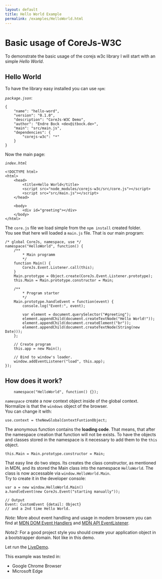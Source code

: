 ```yaml
---
layout: default
title: Hello World Example
permalink: /examples/HelloWorld.html
---
```


# Basic usage of CoreJs-W3C
To demonstrate the  basic usage of the corejs w3c library I will start with
an simple _Hello World_.

## Hello World
To have the library easy installed you can use `npm`:

*`package.json`*:

	{
		"name": "hello-word",
		"version": "0.1.0",
		"description": "CoreJs-W3C Demo",
		"author": "Endre Bock <dev@itbock.de>",
		"main": "src/main.js",
		"dependencies": {
			"corejs-w3c": "*"
		}
	}
	
Now the main page:

*`index.html`*

	<!DOCTYPE html>
	<html>
		<head>
			<title>Hello World</title>
			<script src="node_modules/corejs-w3c/src/core.js"></script> 
			<script src="src/main.js"></script> 
		</head>
		
		<body>
			<div id="greeting"></div>
		</body>
	</html>
		
The `core.js` file we load simple from the `npm install` created folder.    
You see that here will loaded a `main.js` file. That is our main program:

	/* global CoreJs, namespace, use */
	namespace("HelloWorld", function() {
		/**
			* Main programm
			*/
		function Main() {
			CoreJs.Event.Listener.call(this);
		}
		Main.prototype = Object.create(CoreJs.Event.Listener.prototype);
		this.Main = Main.prototype.constructor = Main;
		
		/**
			* Program starter
			*/
		Main.prototype.handleEvent = function(event) {
			console.log("Event:", event);
					
			var element = document.querySelector("#greeting");
			element.appendChild(document.createTextNode("Hello World!"));
			element.appendChild(document.createElement("br"));
			element.appendChild(document.createTextNode(String(new Date)));
		};
		
		// Create program
		this.app = new Main();
		
		// Bind to window's loader.
		window.addEventListener("load", this.app);
	});

## How does it work?
		namespace("HelloWorld", function() {});
*`namespace`* create a now context object inside of the global context.
Normalize is that the `windows` object of the browser.    
You can change it with:

	use.context = theNewGlobalContextFuntionObject;
		
The anonymous function contains the **loading code**. That means, that
after the namespace creation that function will not be exists. To have
the objects and classes stored in the namespace is it necessary to add
them to the `this` object.

	this.Main = Main.prototype.constructor = Main;
			
That easy line do two steps. Its creates the class constructor, as 
mentioned in MDN, and its stored the Main class into the namespace 
`HelloWorld`. The class is now accessable via `window.HelloWorld.Main`.    
Try to create it in the developer console:

	var a = new window.HelloWorld.Main()
	a.handleEvent(new CoreJs.Event("starting manually"));
	
	// Output
	Event: CustomEvent {detail: Object}
	// and a 2nd time Hello World.
		
_Note:_ More about event handling and usage in modern browsern you can
find at 
[MDN DOM Event Handlers](https://developer.mozilla.org/en-US/docs/Web/Guide/Events/Event_handlers)
and [MDN API EventListener](https://developer.mozilla.org/en-US/docs/Web/API/EventListener).
 
_Note2:_ For a good project style you should create your application
object in a bootstrapper domain. Not like in this demo.
 
Let run the [LiveDemo](examples/run/HelloWorld.html).

This example was tested in:
* Google Chrome Browser
* Microsoft Edge